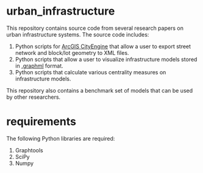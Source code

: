 # urban_infrastructure
This repository contains source code from several research papers on urban infrastructure systems. The source code includes:
1. Python scripts for [ArcGIS CityEngine](https://www.esri.com/en-us/arcgis/products/arcgis-cityengine/overview) that allow a user to export street network and block/lot geometry to XML files.
2. Python scripts that allow a user to visualize infrastructure models stored in [.graphml](http://graphml.graphdrawing.org/) format.
3. Python scripts that calculate various centrality measures on infrastructure models.

This repository also contains a benchmark set of models that can be used by other researchers.

# requirements
The following Python libraries are required:
1. Graphtools
2. SciPy
3. Numpy

